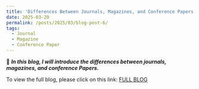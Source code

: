 ```yaml
---
title: 'Differences Between Journals, Magazines, and Conference Papers'
date: 2025-03-20
permalink: /posts/2025/03/blog-post-6/
tags:
  - Journal
  - Magazine
  - Conference Paper
---
```

📜 ***In this blog, I will introduce the differences between journals, magazines, and conference Papers.***

To view the full blog, please click on this link: [FULL BLOG](https://ximei-sommer.github.io/Ximei-Sommer//files/Differences%20Between%20Journals,%20Magazines,%20and%20Confe%201bd1d4b80d39809fb11ef96ed2d6ec8b.html)
